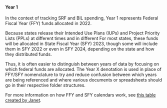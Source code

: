 #### Year 1 

In the context of tracking SRF and BIL spending, Year 1 represents Federal Fiscal Year (FFY) funds allocated in 2022. 

Because states release their Intended Use Plans (IUPs) and Project Priority Lists (PPLs) at different times and in different For most states, these funds will be allocated in State Fiscal Year (SFY) 2023, though some will include them in SFY 2022 or even in SFY 2024, depending on the state and how they distributed funds.

Thus, it is often easier to distinguish between years of data by focusing on which federal funds are allocated. The Year X denotation is used in place of FFY/SFY nomenclature to try and reduce confusion between which years are being referenced and where various documents or spreadsheets should go in their respective folder structures.

For more information on how FFY and SFY calendars work, see [this table created by Janet](https://docs.google.com/document/d/1lRC8tGbltx8jn0ftaRE153NHyKYSicxbbBjISlBzFXE/edit?usp=sharing).

